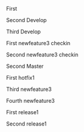 First

Second Develop

Third Develop

First newfeature3 checkin

Second newfeature3 checkin

Second Master

First hotfix1

Third newfeature3

Fourth newfeature3

First release1

Second release1
